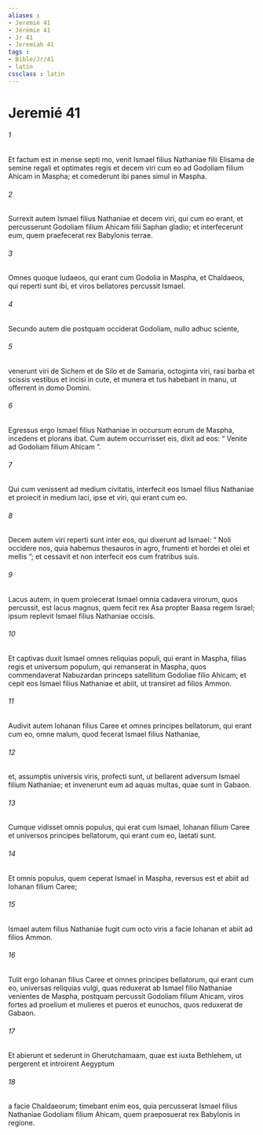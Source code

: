 ```yaml
---
aliases : 
- Jeremié 41
- Jérémie 41
- Jr 41
- Jeremiah 41
tags : 
- Bible/Jr/41
- latin
cssclass : latin
---
```


# Jeremié 41

###### 1
Et factum est in mense septi mo, venit Ismael filius Nathaniae filii Elisama de semine regali et optimates regis et decem viri cum eo ad Godoliam filium Ahicam in Maspha; et comederunt ibi panes simul in Maspha. 
###### 2
Surrexit autem Ismael filius Nathaniae et decem viri, qui cum eo erant, et percusserunt Godoliam filium Ahicam filii Saphan gladio; et interfecerunt eum, quem praefecerat rex Babylonis terrae. 
###### 3
Omnes quoque Iudaeos, qui erant cum Godolia in Maspha, et Chaldaeos, qui reperti sunt ibi, et viros bellatores percussit Ismael.
###### 4
Secundo autem die postquam occiderat Godoliam, nullo adhuc sciente, 
###### 5
venerunt viri de Sichem et de Silo et de Samaria, octoginta viri, rasi barba et scissis vestibus et incisi in cute, et munera et tus habebant in manu, ut offerrent in domo Domini. 
###### 6
Egressus ergo Ismael filius Nathaniae in occursum eorum de Maspha, incedens et plorans ibat. Cum autem occurrisset eis, dixit ad eos: “ Venite ad Godoliam filium Ahicam ”. 
###### 7
Qui cum venissent ad medium civitatis, interfecit eos Ismael filius Nathaniae et proiecit in medium laci, ipse et viri, qui erant cum eo. 
###### 8
Decem autem viri reperti sunt inter eos, qui dixerunt ad Ismael: “ Noli occidere nos, quia habemus thesauros in agro, frumenti et hordei et olei et mellis ”; et cessavit et non interfecit eos cum fratribus suis. 
###### 9
Lacus autem, in quem proiecerat Ismael omnia cadavera virorum, quos percussit, est lacus magnus, quem fecit rex Asa propter Baasa regem Israel; ipsum replevit Ismael filius Nathaniae occisis. 
###### 10
Et captivas duxit Ismael omnes reliquias populi, qui erant in Maspha, filias regis et universum populum, qui remanserat in Maspha, quos commendaverat Nabuzardan princeps satellitum Godoliae filio Ahicam; et cepit eos Ismael filius Nathaniae et abiit, ut transiret ad filios Ammon.
###### 11
Audivit autem Iohanan filius Caree et omnes principes bellatorum, qui erant cum eo, omne malum, quod fecerat Ismael filius Nathaniae, 
###### 12
et, assumptis universis viris, profecti sunt, ut bellarent adversum Ismael filium Nathaniae; et invenerunt eum ad aquas multas, quae sunt in Gabaon. 
###### 13
Cumque vidisset omnis populus, qui erat cum Ismael, Iohanan filium Caree et universos principes bellatorum, qui erant cum eo, laetati sunt. 
###### 14
Et omnis populus, quem ceperat Ismael in Maspha, reversus est et abiit ad Iohanan filium Caree; 
###### 15
Ismael autem filius Nathaniae fugit cum octo viris a facie Iohanan et abiit ad filios Ammon.
###### 16
Tulit ergo Iohanan filius Caree et omnes principes bellatorum, qui erant cum eo, universas reliquias vulgi, quas reduxerat ab Ismael filio Nathaniae venientes de Maspha, postquam percussit Godoliam filium Ahicam, viros fortes ad proelium et mulieres et pueros et eunuchos, quos reduxerat de Gabaon. 
###### 17
Et abierunt et sederunt in Gherutchamaam, quae est iuxta Bethlehem, ut pergerent et introirent Aegyptum 
###### 18
a facie Chaldaeorum; timebant enim eos, quia percusserat Ismael filius Nathaniae Godoliam filium Ahicam, quem praeposuerat rex Babylonis in regione.

